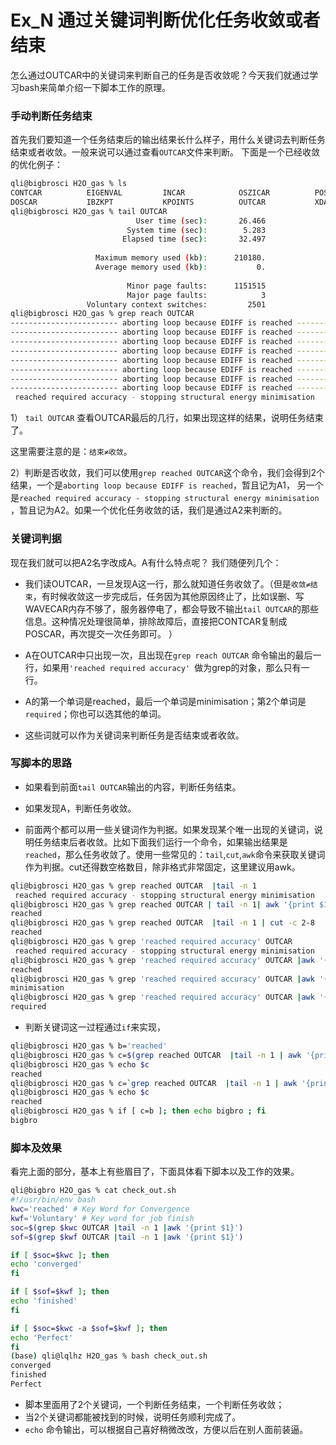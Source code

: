 # Ex_N 通过关键词判断优化任务收敛或者结束

怎么通过OUTCAR中的关键词来判断自己的任务是否收敛呢？今天我们就通过学习bash来简单介绍一下脚本工作的原理。



### 手动判断任务结束

首先我们要知道一个任务结束后的输出结果长什么样子，用什么关键词去判断任务结束或者收敛。一般来说可以通过查看`OUTCAR`文件来判断。 下面是一个已经收敛的优化例子：

```bash
qli@bigbrosci H2O_gas % ls
CONTCAR          EIGENVAL         INCAR            OSZICAR          POSCAR           freq/            vasprun.xml
DOSCAR           IBZKPT           KPOINTS          OUTCAR           XDATCAR          run_vasp_single*
qli@bigbrosci H2O_gas % tail OUTCAR 
                            User time (sec):       26.466
                          System time (sec):        5.283
                         Elapsed time (sec):       32.497
  
                   Maximum memory used (kb):      210180.
                   Average memory used (kb):           0.
  
                          Minor page faults:      1151515
                          Major page faults:            3
                 Voluntary context switches:         2501
qli@bigbrosci H2O_gas % grep reach OUTCAR 
------------------------ aborting loop because EDIFF is reached ----------------------------------------
------------------------ aborting loop because EDIFF is reached ----------------------------------------
------------------------ aborting loop because EDIFF is reached ----------------------------------------
------------------------ aborting loop because EDIFF is reached ----------------------------------------
------------------------ aborting loop because EDIFF is reached ----------------------------------------
------------------------ aborting loop because EDIFF is reached ----------------------------------------
------------------------ aborting loop because EDIFF is reached ----------------------------------------
------------------------ aborting loop because EDIFF is reached ----------------------------------------
 reached required accuracy - stopping structural energy minimisation
```

1） `tail OUTCAR` 查看OUTCAR最后的几行，如果出现这样的结果，说明任务结束了。

这里需要注意的是：`结束≠收敛`。

2）判断是否收敛，我们可以使用`grep reached OUTCAR`这个命令，我们会得到2个结果，一个是`aborting loop because EDIFF is reached`，暂且记为A1， 另一个是`reached required accuracy - stopping structural energy minimisation` ，暂且记为A2。如果一个优化任务收敛的话，我们是通过A2来判断的。



### 关键词判据

现在我们就可以把A2名字改成A。A有什么特点呢？ 我们随便列几个：

* 我们读OUTCAR，一旦发现A这一行，那么就知道任务收敛了。（但是`收敛≠结束`，有时候收敛这一步完成后，任务因为其他原因终止了，比如误删、写WAVECAR内存不够了，服务器停电了，都会导致不输出`tail OUTCAR`的那些信息。这种情况处理很简单，排除故障后，直接把CONTCAR复制成POSCAR，再次提交一次任务即可。 ）
* A在OUTCAR中只出现一次，且出现在`grep reach OUTCAR` 命令输出的最后一行，如果用``'reached required accuracy' ``做为grep的对象，那么只有一行。

* A的第一个单词是reached，最后一个单词是minimisation；第2个单词是`required`；你也可以选其他的单词。

* 这些词就可以作为关键词来判断任务是否结束或者收敛。

  

### 写脚本的思路

* 如果看到前面`tail OUTCAR`输出的内容，判断任务结束。

* 如果发现A，判断任务收敛。
* 前面两个都可以用一些关键词作为判据。如果发现某个唯一出现的关键词，说明任务结束后者收敛。比如下面我们运行一个命令，如果输出结果是`reached`，那么任务收敛了。使用一些常见的：`tail`,`cut`,`awk`命令来获取关键词作为判据。cut还得数空格数目，除非格式非常固定，这里建议用awk。

```bash 
qli@bigbrosci H2O_gas % grep reached OUTCAR  |tail -n 1
 reached required accuracy - stopping structural energy minimisation
qli@bigbrosci H2O_gas % grep reached OUTCAR | tail -n 1| awk '{print $1}'
reached
qli@bigbrosci H2O_gas % grep reached OUTCAR  |tail -n 1 | cut -c 2-8
reached
qli@bigbrosci H2O_gas % grep 'reached required accuracy' OUTCAR 
 reached required accuracy - stopping structural energy minimisation
qli@bigbrosci H2O_gas % grep 'reached required accuracy' OUTCAR |awk '{print $1}'
reached
qli@bigbrosci H2O_gas % grep 'reached required accuracy' OUTCAR |awk '{print $NF}'
minimisation
qli@bigbrosci H2O_gas % grep 'reached required accuracy' OUTCAR |awk '{print $2}' 
required
```

* 判断关键词这一过程通过`if`来实现，

```bash
qli@bigbrosci H2O_gas % b='reached'
qli@bigbrosci H2O_gas % c=$(grep reached OUTCAR  |tail -n 1 | awk '{print $1}')
qli@bigbrosci H2O_gas % echo $c
reached
qli@bigbrosci H2O_gas % c=`grep reached OUTCAR  |tail -n 1 | awk '{print $1}'`
qli@bigbrosci H2O_gas % echo $c
reached
qli@bigbrosci H2O_gas % if [ c=b ]; then echo bigbro ; fi
bigbro
```

### 脚本及效果

看完上面的部分，基本上有些眉目了，下面具体看下脚本以及工作的效果。

```bash
qli@bigbro H2O_gas % cat check_out.sh 
#!/usr/bin/env bash 
kwc='reached' # Key Word for Convergence
kwf='Voluntary' # Key word for job finish
soc=$(grep $kwc OUTCAR |tail -n 1 |awk '{print $1}')
sof=$(grep $kwf OUTCAR |tail -n 1 |awk '{print $1}')

if [ $soc=$kwc ]; then 
echo 'converged'
fi

if [ $sof=$kwf ]; then 
echo 'finished'
fi

if [ $soc=$kwc -a $sof=$kwf ]; then 
echo 'Perfect'
fi
(base) qli@lqlhz H2O_gas % bash check_out.sh 
converged
finished
Perfect
```

* 脚本里面用了2个关键词，一个判断任务结束，一个判断任务收敛；
* 当2个关键词都能被找到的时候，说明任务顺利完成了。
* `echo` 命令输出，可以根据自己喜好稍微改改，方便以后在别人面前装逼。
